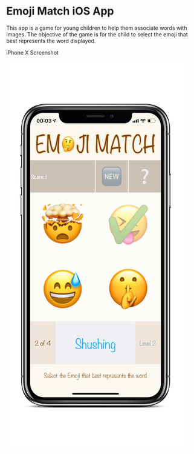 # Emoji Match iOS App

This app is a game for young children to help them associate words with images. The objective of the game is for the child to select the emoji that best represents the word displayed.

iPhone X Screenshot

![Emoji Match App Screenshot iPhone X](https://github.com/sergioblancoo/EmojiMatch_iOS_App/blob/master/EmojiMatch_iOS_App_Screenshot.PNG)
